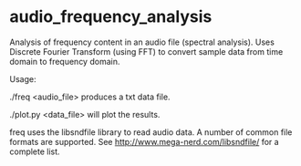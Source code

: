 # audio_frequency_analysis

Analysis of frequency content in an audio file (spectral analysis).
Uses Discrete Fourier Transform (using FFT) to convert sample data from time domain to frequency domain.

Usage:
  
  ./freq <audio_file>
produces a txt data file.

  ./plot.py <data_file>
will plot the results.

freq uses the libsndfile library to read audio data. A number of common file formats are supported. See http://www.mega-nerd.com/libsndfile/ for a complete list.
